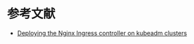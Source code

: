 

# 参考文献
- [Deploying the Nginx Ingress controller on kubeadm clusters](https://github.com/kubernetes/ingress/tree/master/examples/deployment/nginx/kubeadm)
